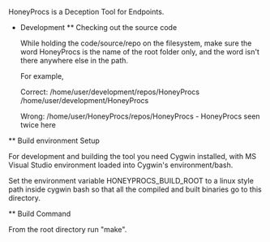 HoneyProcs is a Deception Tool for Endpoints.

* Development
** Checking out the source code

   While holding the code/source/repo on the filesystem, make sure the word
   HoneyProcs is the name of the root folder only, and the word isn't
   there anywhere else in the path.

   For example,

   Correct:
   /home/user/development/repos/HoneyProcs
   /home/user/development/HoneyProcs

   Wrong:
   /home/user/HoneyProcs/repos/HoneyProcs - HoneyProcs seen twice here

** Build environment Setup

   For development and building the tool you need Cygwin installed, with
   MS Visual Studio environment loaded into Cygwin's environment/bash.

   Set the environment variable HONEYPROCS_BUILD_ROOT to a linux style
   path inside cygwin bash so that all the compiled and built binaries
   go to this directory.

** Build Command

   From the root directory run "make".
